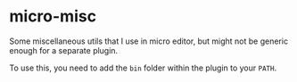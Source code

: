 # micro-misc

Some miscellaneous utils that I use in micro editor, but might not be generic enough for a separate plugin.

To use this, you need to add the `bin` folder within the plugin to your `PATH`.
